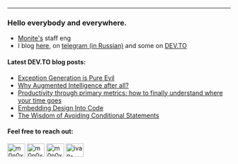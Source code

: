 ---
<h3 align="left">Hello everybody and everywhere.</h3>

- [Monite's](https://monite.com/) staff eng
- I blog [here](https://ivanzakutnii.com/), on [telegram (in Russian)](https://t.me/ivanzakutnii) and some on [DEV.TO](https://dev.to/m0n0x41d)

#### Latest DEV.TO blog posts:
<!-- BLOG-POST-LIST:START -->
- [Exception Generation is Pure Evil](https://dev.to/m0n0x41d/exception-generation-is-pure-evil-5bda)
- [Why Augmented Intelligence after all?](https://dev.to/m0n0x41d/why-augmented-intelligence-after-all-5118)
- [Productivity through primary metrics: how to finally understand where your time goes](https://dev.to/m0n0x41d/productivity-through-primary-metrics-how-to-finally-understand-where-your-time-goes-20lj)
- [Embedding Design Into Code](https://dev.to/m0n0x41d/embedding-design-into-code-n4e)
- [The Wisdom of Avoiding Conditional Statements](https://dev.to/m0n0x41d/the-wisdom-of-avoiding-conditional-statements-22a7)
<!-- BLOG-POST-LIST:END -->

<h4 align="left">Feel free to reach out:</h3>
<p align="left">
<a href="http://t.me/m0n0x41d" target="blank"><img align="center" src="https://upload.wikimedia.org/wikipedia/commons/8/82/Telegram_logo.svg" alt="m0n0x41d" height="30" width="40" /></a>
<a href="mailto:zakutnii.ivan@gmail.com" target="blank"><img align="center" src="https://upload.wikimedia.org/wikipedia/commons/7/7e/Gmail_icon_%282020%29.svg" alt="m0n0x41d" height="30" width="40" /></a>
<a href="https://dev.to/m0n0x41d" target="blank"><img align="center" src="https://raw.githubusercontent.com/rahuldkjain/github-profile-readme-generator/master/src/images/icons/Social/devto.svg" alt="m0n0x41d" height="30" width="40" /></a>
<a href="https://linkedin.com/in/ivan-zakutnii-a43851203" target="blank"><img align="center" src="https://raw.githubusercontent.com/rahuldkjain/github-profile-readme-generator/master/src/images/icons/Social/linked-in-alt.svg" alt="ivan-zakutnii-a43851203" height="30" width="40" /></a>
</p>



